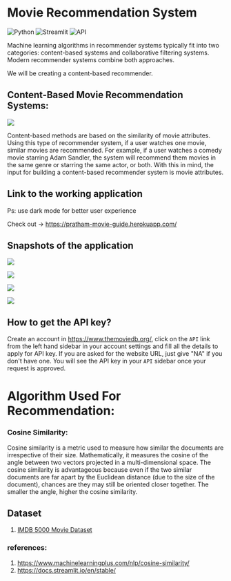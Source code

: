 # Movie Recommendation System

![Python](https://img.shields.io/badge/Python-3.9-blueviolet)
![Streamlit](https://static.streamlit.io/badges/streamlit_badge_black_white.svg)
![API](https://img.shields.io/badge/API-TMDB-fcba03)

Machine learning algorithms in recommender systems typically fit into two categories: content-based systems and collaborative filtering systems. Modern recommender systems combine both approaches.

We will be creating a content-based recommender.

## Content-Based Movie Recommendation Systems:

![](https://github.com/pr-atha-m/Movie_recommendation_system/blob/main/Images/Content1.png)

Content-based methods are based on the similarity of movie attributes. Using this type of recommender system, if a user watches one movie, similar movies are recommended. For example, if a user watches a comedy movie starring Adam Sandler, the system will recommend them movies in the same genre or starring the same actor, or both. With this in mind, the input for building a content-based recommender system is movie attributes.

## Link to the working application
Ps: use dark mode for better user experience

Check out -> https://pratham-movie-guide.herokuapp.com/

## Snapshots of the application


![](https://github.com/pr-atha-m/Movie_recommendation_system/blob/main/Images/Screenshot_20211001-173712.png)

 
![](https://github.com/pr-atha-m/Movie_recommendation_system/blob/main/Images/Screenshot_20211001-173728.png)


![](https://github.com/pr-atha-m/Movie_recommendation_system/blob/main/Images/Screenshot_20211001-173744.png)


![](https://github.com/pr-atha-m/Movie_recommendation_system/blob/main/Images/Screenshot_20211001-173758.png)

## How to get the API key?

Create an account in https://www.themoviedb.org/, click on the `API` link from the left hand sidebar in your account settings and fill all the details to apply for API key. If you are asked for the website URL, just give "NA" if you don't have one. You will see the API key in your `API` sidebar once your request is approved.

# Algorithm Used For Recommendation:

### Cosine Similarity:
Cosine similarity is a metric used to measure how similar the documents are irrespective of their size. Mathematically, it measures the cosine of the angle between two vectors projected in a multi-dimensional space. The cosine similarity is advantageous because even if the two similar documents are far apart by the Euclidean distance (due to the size of the document), chances are they may still be oriented closer together. The smaller the angle, higher the cosine similarity.


## Dataset 
1. [IMDB 5000 Movie Dataset](https://www.kaggle.com/carolzhangdc/imdb-5000-movie-dataset)


### references:
1. https://www.machinelearningplus.com/nlp/cosine-similarity/
2. https://docs.streamlit.io/en/stable/

